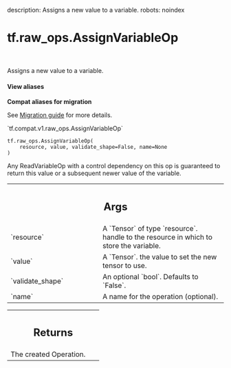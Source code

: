 description: Assigns a new value to a variable.
robots: noindex

# tf.raw_ops.AssignVariableOp

<!-- Insert buttons and diff -->

<table class="tfo-notebook-buttons tfo-api nocontent" align="left">

</table>



Assigns a new value to a variable.


<section class="expandable">
  <h4 class="showalways">View aliases</h4>
  <p>
<b>Compat aliases for migration</b>
<p>See
<a href="https://www.tensorflow.org/guide/migrate">Migration guide</a> for
more details.</p>
<p>`tf.compat.v1.raw_ops.AssignVariableOp`</p>
</p>
</section>

<pre class="devsite-click-to-copy prettyprint lang-py tfo-signature-link">
<code>tf.raw_ops.AssignVariableOp(
    resource, value, validate_shape=False, name=None
)
</code></pre>



<!-- Placeholder for "Used in" -->

Any ReadVariableOp with a control dependency on this op is guaranteed to return
this value or a subsequent newer value of the variable.

<!-- Tabular view -->
 <table class="responsive fixed orange">
<colgroup><col width="214px"><col></colgroup>
<tr><th colspan="2"><h2 class="add-link">Args</h2></th></tr>

<tr>
<td>
`resource`<a id="resource"></a>
</td>
<td>
A `Tensor` of type `resource`.
handle to the resource in which to store the variable.
</td>
</tr><tr>
<td>
`value`<a id="value"></a>
</td>
<td>
A `Tensor`. the value to set the new tensor to use.
</td>
</tr><tr>
<td>
`validate_shape`<a id="validate_shape"></a>
</td>
<td>
An optional `bool`. Defaults to `False`.
</td>
</tr><tr>
<td>
`name`<a id="name"></a>
</td>
<td>
A name for the operation (optional).
</td>
</tr>
</table>



<!-- Tabular view -->
 <table class="responsive fixed orange">
<colgroup><col width="214px"><col></colgroup>
<tr><th colspan="2"><h2 class="add-link">Returns</h2></th></tr>
<tr class="alt">
<td colspan="2">
The created Operation.
</td>
</tr>

</table>

